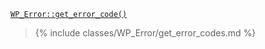 <p><code><a href="https://developer.wordpress.org/reference/classes/WP_Error/get_error_code/">WP_Error::get_error_code()</a></code></p>

<blockquote>

{% include classes/WP_Error/get_error_codes.md %}

</blockquote>